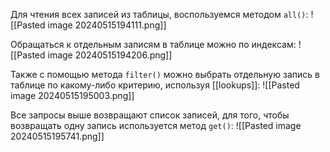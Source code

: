 Для чтения всех записей из таблицы, воспользуемся методом `all()`:
![[Pasted image 20240515194111.png]]

Обращаться к отдельным записям в таблице можно по индексам:
![[Pasted image 20240515194206.png]]

Также с помощью метода `filter()` можно выбрать отдельную запись в таблице по какому-либо критерию, используя [[lookups]]:
![[Pasted image 20240515195003.png]]

Все запросы выше возвращают список записей, для того, чтобы возвращать одну запись используется метод `get()`:
![[Pasted image 20240515195741.png]]